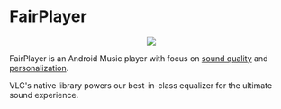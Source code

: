 # FairPlayer

<p align="center">
    <a href="https://markjivko.com/fairplayer/">
        <img src="https://repository-images.githubusercontent.com/453331355/f248834f-69d4-4457-891e-a104f61c70a9"/>
    </a>
</p>

FairPlayer is an Android Music player with focus on [sound quality](https://markjivko.com/fairplayer/) and [personalization](https://github.com/markjivko/fairplayer-sdk).

VLC's native library powers our best-in-class equalizer for the ultimate sound experience.

